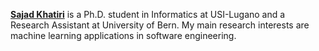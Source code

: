 [**Sajad Khatiri**](https://skhatiri.github.io) is a Ph.D. student in Informatics at USI-Lugano and a Research Assistant at University of Bern. My main research interests are machine learning applications in software engineering. 